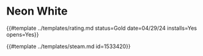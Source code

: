 # Neon White

{{#template ../templates/rating.md status=Gold date=04/29/24 installs=Yes opens=Yes}}

{{#template ../templates/steam.md id=1533420}}